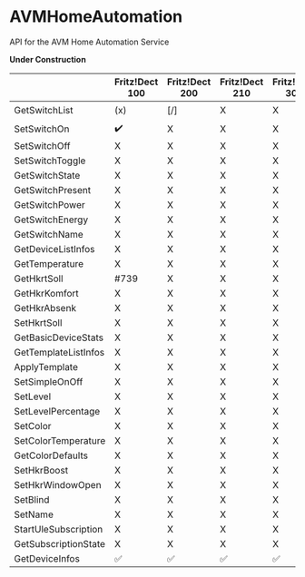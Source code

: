 # AVMHomeAutomation
API for the AVM Home Automation Service

**Under Construction**


|                      | Fritz!Dect 100 | Fritz!Dect 200 | Fritz!Dect 210 | Fritz!Dect 301 | Fritz!Dect 302 | Fritz!Dect 400 | Fritz!Dect 440 | Fritz!Dect 500 |
| -------------------- | -------------- | -------------- | -------------- | -------------- | -------------- | -------------- | -------------- | -------------- |
| GetSwitchList        | (x)              | [/]              | X              | X              | X          | :heavy_minus_sign:|:heavy_multiplication_x:|:x:|
| SetSwitchOn          |:heavy_check_mark:| X              | X              | X              | X              | X              | X              | X              |
| SetSwitchOff         | X              | X              | X              | X              | X              | X              | X              | X              |
| SetSwitchToggle      | X              | X              | X              | X              | X              | X              | X              | X              |
| GetSwitchState       | X              | X              | X              | X              | X              | X              | X              | X              |
| GetSwitchPresent     | X              | X              | X              | X              | X              | X              | X              | X              |
| GetSwitchPower       | X              | X              | X              | X              | X              | X              | X              | X              |
| GetSwitchEnergy      | X              | X              | X              | X              | X              | X              | X              | X              |
| GetSwitchName        | X              | X              | X              | X              | X              | X              | X              | X              |
| GetDeviceListInfos   | X              | X              | X              | X              | X              | X              | X              | X              |
| GetTemperature       | X              | X              | X              | X              | X              | X              | X              | X              |
| GetHkrtSoll          | #739           | X              | X              | X              | X              | X              | X              | X              |
| GetHkrKomfort        | X              | X              | X              | X              | X              | X              | X              | X              |
| GetHkrAbsenk         | X              | X              | X              | X              | X              | X              | X              | X              |
| SetHkrtSoll          | X              | X              | X              | X              | X              | X              | X              | X              |
| GetBasicDeviceStats  | X              | X              | X              | X              | X              | X              | X              | X              |
| GetTemplateListInfos | X              | X              | X              | X              | X              | X              | X              | X              |
| ApplyTemplate        | X              | X              | X              | X              | X              | X              | X              | X              |
| SetSimpleOnOff       | X              | X              | X              | X              | X              | X              | X              | X              |
| SetLevel             | X              | X              | X              | X              | X              | X              | X              | X              |
| SetLevelPercentage   | X              | X              | X              | X              | X              | X              | X              | X              |
| SetColor             | X              | X              | X              | X              | X              | X              | X              | X              |
| SetColorTemperature  | X              | X              | X              | X              | X              | X              | X              | X              |
| GetColorDefaults     | X              | X              | X              | X              | X              | X              | X              | X              |
| SetHkrBoost          | X              | X              | X              | X              | X              | X              | X              | X              |
| SetHkrWindowOpen     | X              | X              | X              | X              | X              | X              | X              | X              |
| SetBlind             | X              | X              | X              | X              | X              | X              | X              | X              |
| SetName              | X              | X              | X              | X              | X              | X              | X              | X              |
| StartUleSubscription | X              | X              | X              | X              | X              | X              | X              | X              |
| GetSubscriptionState | X              | X              | X              | X              | X              | X              | X              | X              |
| GetDeviceInfos       |:white_check_mark:|:white_check_mark:|:white_check_mark:|:white_check_mark:|:white_check_mark:|:white_check_mark:|:white_check_mark:       |:white_check_mark:|

